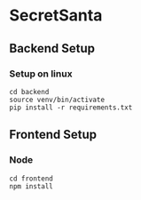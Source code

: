 # SecretSanta


## Backend Setup
### Setup on linux
```
cd backend
source venv/bin/activate
pip install -r requirements.txt
```

## Frontend Setup
### Node
```
cd frontend
npm install
```